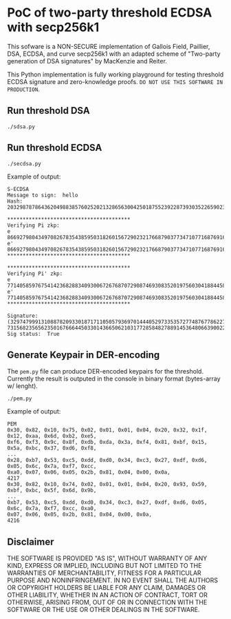 PoC of two-party threshold ECDSA with secp256k1
===

This sofware is a NON-SECURE implementation of Gallois Field, Paillier, DSA, ECDSA, 
and curve secp256k1 with an adapted scheme of "Two-party generation of DSA signatures" 
by MacKenzie and Reiter.

This Python implementation is fully working playground for testing threshold ECDSA signature and 
zero-knowledge proofs. `DO NOT USE THIS SOFTWARE IN PRODUCTION`.

## Run threshold DSA

	./sdsa.py

## Run threshold ECDSA

	./secdsa.py

Example of output:

	S-ECDSA
	Message to sign:  hello
	Hash:  20329878786436204988385760252021328656300425018755239228739303522659023427620

	****************************************
	Verifying Pi zkp:
	e 8669279804349708267835438595031826015672902321766879037734710771687691653466
	e' 8669279804349708267835438595031826015672902321766879037734710771687691653466
	****************************************

	****************************************
	Verifying Pi' zkp:
	e 7714058597675414236828834093006726768707290874693083520197560304188445823350863448364744329951698553995641717014355674795155268564593258164832042004521410
	e' 7714058597675414236828834093006726768707290874693083520197560304188445823350863448364744329951698553995641717014355674795155268564593258164832042004521410
	****************************************

	Signature:
	(32974799913108878209330187171105057936970144405297335357277487677862278385214L, 73156823565623501676664450330143665062103177285848278891453648066390022897196L)
	Sig status:  True

## Generate Keypair in DER-encoding
The `pem.py` file can produce DER-encoded keypairs for the threshold. Currently the result 
is outputed in the console in binary format (bytes-array w/ lenght).

	./pem.py

Example of output:

	PEM
	0x30, 0x82, 0x10, 0x75, 0x02, 0x01, 0x01, 0x04, 0x20, 0x32, 0x1f, 0x12, 0xaa, 0x6d, 0xb2, 0xe5,
	0xf6, 0xf3, 0x9c, 0x8f, 0xdb, 0xda, 0x3a, 0xf4, 0x81, 0xbf, 0x15, 0x5a, 0xbc, 0x37, 0xd6, 0xf8,
	...
	0x28, 0xb7, 0x53, 0xc5, 0xdd, 0xd0, 0x34, 0xc3, 0x27, 0xdf, 0xd6, 0x05, 0x6c, 0x7a, 0xf7, 0xcc,
	0xa0, 0x07, 0x06, 0x05, 0x2b, 0x81, 0x04, 0x00, 0x0a,
	4217
	0x30, 0x82, 0x10, 0x74, 0x02, 0x01, 0x01, 0x04, 0x20, 0x93, 0x59, 0xbf, 0xbc, 0x5f, 0x6d, 0x9b,
	...
	0xb7, 0x53, 0xc5, 0xdd, 0xd0, 0x34, 0xc3, 0x27, 0xdf, 0xd6, 0x05, 0x6c, 0x7a, 0xf7, 0xcc, 0xa0,
	0x07, 0x06, 0x05, 0x2b, 0x81, 0x04, 0x00, 0x0a,
	4216

## Disclaimer

THE SOFTWARE IS PROVIDED "AS IS", WITHOUT WARRANTY OF ANY KIND, EXPRESS OR
IMPLIED, INCLUDING BUT NOT LIMITED TO THE WARRANTIES OF MERCHANTABILITY,
FITNESS FOR A PARTICULAR PURPOSE AND NONINFRINGEMENT. IN NO EVENT SHALL THE
AUTHORS OR COPYRIGHT HOLDERS BE LIABLE FOR ANY CLAIM, DAMAGES OR OTHER
LIABILITY, WHETHER IN AN ACTION OF CONTRACT, TORT OR OTHERWISE, ARISING FROM,
OUT OF OR IN CONNECTION WITH THE SOFTWARE OR THE USE OR OTHER DEALINGS IN
THE SOFTWARE.
